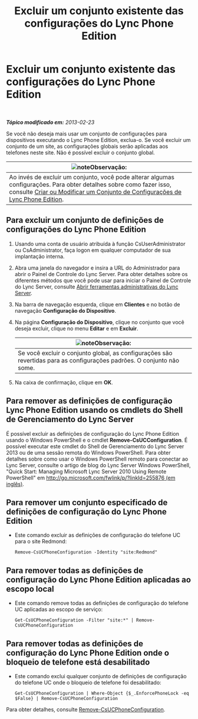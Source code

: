﻿---
title: Excluir um conjunto existente das configurações do Lync Phone Edition
TOCTitle: Excluir um conjunto existente das configurações do Lync Phone Edition
ms:assetid: 1bfc427d-4dcd-4199-b25f-8d5cfec2164f
ms:mtpsurl: https://technet.microsoft.com/pt-br/library/JJ687984(v=OCS.15)
ms:contentKeyID: 49886122
ms.date: 05/19/2016
mtps_version: v=OCS.15
ms.translationtype: HT
---

# Excluir um conjunto existente das configurações do Lync Phone Edition

 

_**Tópico modificado em:** 2013-02-23_

Se você não deseja mais usar um conjunto de configurações para dispositivos executando o Lync Phone Edition, exclua-o. Se você excluir um conjunto de um site, as configurações globais serão aplicadas aos telefones neste site. Não é possível excluir o conjunto global.

<table>
<thead>
<tr class="header">
<th><img src="images/Gg425756.note(OCS.15).gif" title="note" alt="note" />Observação:</th>
</tr>
</thead>
<tbody>
<tr class="odd">
<td>Ao invés de excluir um conjunto, você pode alterar algumas configurações. Para obter detalhes sobre como fazer isso, consulte <a href="lync-server-2013-create-or-modify-a-collection-of-lync-phone-edition-configuration-settings.md">Criar ou Modificar um Conjunto de Configurações de Lync Phone Edition</a>.</td>
</tr>
</tbody>
</table>


## Para excluir um conjunto de definições de configurações do Lync Phone Edition

1.  Usando uma conta de usuário atribuída à função CsUserAdministrator ou CsAdministrator, faça logon em qualquer computador de sua implantação interna.

2.  Abra uma janela do navegador e insira a URL do Administrador para abrir o Painel de Controle do Lync Server. Para obter detalhes sobre os diferentes métodos que você pode usar para iniciar o Painel de Controle do Lync Server, consulte [Abrir ferramentas administrativas do Lync Server](lync-server-2013-open-lync-server-administrative-tools.md).

3.  Na barra de navegação esquerda, clique em **Clientes** e no botão de navegação **Configuração do Dispositivo**.

4.  Na página **Configuração do Dispositivo**, clique no conjunto que você deseja excluir, clique no menu **Editar** e em **Excluir**.
    
    <table>
    <thead>
    <tr class="header">
    <th><img src="images/Gg425756.note(OCS.15).gif" title="note" alt="note" />Observação:</th>
    </tr>
    </thead>
    <tbody>
    <tr class="odd">
    <td>Se você excluir o conjunto global, as configurações são revertidas para as configurações padrões. O conjunto não some.</td>
    </tr>
    </tbody>
    </table>


5.  Na caixa de confirmação, clique em **OK**.

## Para remover as definições de configuração Lync Phone Edition usando os cmdlets do Shell de Gerenciamento do Lync Server

É possível excluir as definições de configuração do Lync Phone Edition usando o Windows PowerShell e o cmdlet **Remove-CsUCConfiguration**. É possível executar este cmdlet do Shell de Gerenciamento do Lync Server 2013 ou de uma sessão remota do Windows PowerShell. Para obter detalhes sobre como usar o Windows PowerShell remoto para conectar ao Lync Server, consulte o artigo de blog do Lync Server Windows PowerShell, "Quick Start: Managing Microsoft Lync Server 2010 Using Remote PowerShell" em [http://go.microsoft.com/fwlink/p/?linkId=255876 (em inglês)](http://go.microsoft.com/fwlink/p/?linkid=255876).

## Para remover um conjunto especificado de definições de configuração do Lync Phone Edition

  - Este comando excluir as definições de configuração do telefone UC para o site Redmond:
    
        Remove-CsUCPhoneConfiguration -Identity "site:Redmond"

## Para remover todas as definições de configuração do Lync Phone Edition aplicadas ao escopo local

  - Este comando remove todas as definições de configuração do telefone UC aplicadas ao escopo de serviço:
    
        Get-CsUCPhoneConfiguration -Filter "site:*" | Remove-CsUCPhoneConfiguration

## Para remover todas as definições de configuração do Lync Phone Edition onde o bloqueio de telefone está desabilitado

  - Este comando exclui qualquer conjunto de definições de configuração do telefone UC onde o bloqueio de telefone foi desabilitado:
    
        Get-CsUCPhoneConfiguration | Where-Object {$_.EnforcePhoneLock -eq $False} | Remove-CsUCPhoneConfiguration

Para obter detalhes, consulte [Remove-CsUCPhoneConfiguration](https://docs.microsoft.com/en-us/powershell/module/skype/Remove-CsUCPhoneConfiguration).

